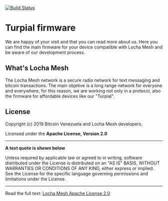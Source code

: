 [![Build Status](https://travis-ci.com/btcven/turpial-firmware.svg?branch=master)](https://travis-ci.com/btcven/turpial-firmware)

# Turpial firmware
We are happy of your visit and that you can read more about us. Here you can find the main firmware for your device compatible with Locha Mesh and be aware of our development process.

## What's Locha Mesh
The Locha Mesh network is a secure radio network for text messaging and bitcoin transactions. The main objetive is a long range network for everyone and everywhere, for this reason, we are working not only in a protocol, also the firmware for affordable devices like our "Turpial".


## License
Copyright (c) 2019 Bitcoin Venezuela and Locha Mesh developers.

Licensed under the **Apache License, Version 2.0**

---
**A text quote is shown below**

Unless required by applicable law or agreed to in writing, software
distributed under the License is distributed on an "AS IS" BASIS,
WITHOUT WARRANTIES OR CONDITIONS OF ANY KIND, either express or implied.
See the License for the specific language governing permissions and
limitations under the License.
___
Read the full text:
[Locha Mesh Apache License 2.0](LICENSE)
